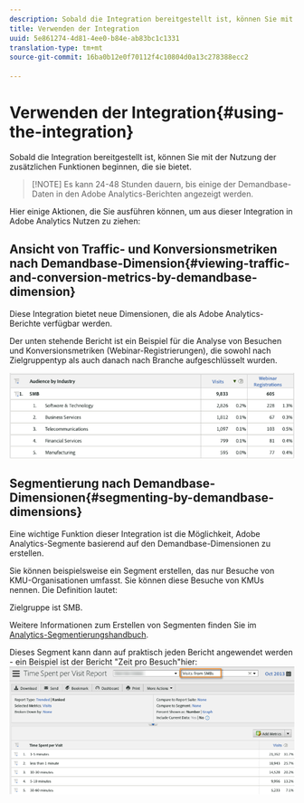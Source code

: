 ```yaml
---
description: Sobald die Integration bereitgestellt ist, können Sie mit der Nutzung der zusätzlichen Funktionen beginnen, die sie bietet.
title: Verwenden der Integration
uuid: 5e861274-4d81-4ee0-b84e-ab83bc1c1331
translation-type: tm+mt
source-git-commit: 16ba0b12e0f70112f4c10804d0a13c278388ecc2

---
```



# Verwenden der Integration{#using-the-integration}

Sobald die Integration bereitgestellt ist, können Sie mit der Nutzung der zusätzlichen Funktionen beginnen, die sie bietet.

> [!NOTE] Es kann 24-48 Stunden dauern, bis einige der Demandbase-Daten in den Adobe Analytics-Berichten angezeigt werden.

Hier einige Aktionen, die Sie ausführen können, um aus dieser Integration in Adobe Analytics Nutzen zu ziehen:

## Ansicht von Traffic- und Konversionsmetriken nach Demandbase-Dimension{#viewing-traffic-and-conversion-metrics-by-demandbase-dimension}

Diese Integration bietet neue Dimensionen, die als Adobe Analytics-Berichte verfügbar werden.

Der unten stehende Bericht ist ein Beispiel für die Analyse von Besuchen und Konversionsmetriken (Webinar-Registrierungen), die sowohl nach Zielgruppentyp als auch danach nach Branche aufgeschlüsselt wurden.

![](assets/metrics_db_dimensions.png)

## Segmentierung nach Demandbase-Dimensionen{#segmenting-by-demandbase-dimensions}

Eine wichtige Funktion dieser Integration ist die Möglichkeit, Adobe Analytics-Segmente basierend auf den Demandbase-Dimensionen zu erstellen.

Sie können beispielsweise ein Segment erstellen, das nur Besuche von KMU-Organisationen umfasst. Sie können diese Besuche von KMUs nennen. Die Definition lautet:

Zielgruppe ist SMB.

Weitere Informationen zum Erstellen von Segmenten finden Sie im [Analytics-Segmentierungshandbuch](https://marketing.adobe.com/resources/help/en_US/analytics/segment/).

Dieses Segment kann dann auf praktisch jeden Bericht angewendet werden - ein Beispiel ist der Bericht "Zeit pro Besuch"hier: ![](assets/segment_applied_report.png)
